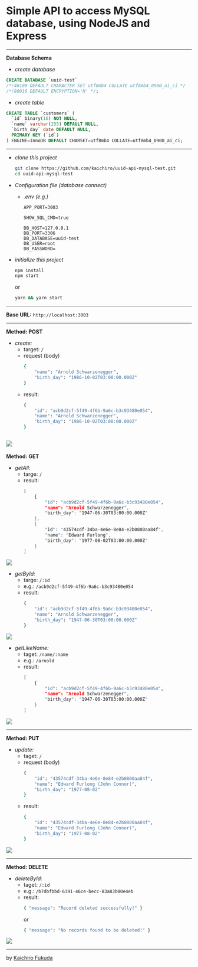 # Simple API to access MySQL database, using NodeJS and Express

---

**Database Schema**

* *create database* 

```sql
CREATE DATABASE `uuid-test` 
/*!40100 DEFAULT CHARACTER SET utf8mb4 COLLATE utf8mb4_0900_ai_ci */ 
/*!80016 DEFAULT ENCRYPTION='N' */;
```

* *create table* 

```sql
CREATE TABLE `customers` (
  `id` binary(16) NOT NULL,
  `name` varchar(255) DEFAULT NULL,
  `birth_day` date DEFAULT NULL,
  PRIMARY KEY (`id`)
) ENGINE=InnoDB DEFAULT CHARSET=utf8mb4 COLLATE=utf8mb4_0900_ai_ci;
```

---

* *clone this project*
    ```sh
    git clone https://github.com/kaichiro/uuid-api-mysql-test.git
    cd uuid-api-mysql-test
    ```

* *Configuration file (database connect)*
  * *.env (e.g.)*
    ```
    APP_PORT=3003

    SHOW_SQL_CMD=true

    DB_HOST=127.0.0.1
    DB_PORT=3306
    DB_DATABASE=uuid-test
    DB_USER=root
    DB_PASSWORD=
    ```

* *initialize this project*
    ```sh
    npm install
    npm start
    ```
    or
    ```sh
    yarn && yarn start
    ```

---

**Base URL:** `http://localhost:3003`

---

**Method: POST**

* *create:* 
  * target: `/`
  * request (body)
    ```sh
    {
        "name": "Arnold Schwarzenegger",
        "birth_day": "1986-10-02T03:00:00.000Z"
    }
    ```
  * result:
    ```sh
    {
        "id": "acb9d2cf-5f49-4f6b-9a6c-b3c93480e054",
        "name": "Arnold Schwarzenegger",
        "birth_day": "1986-10-02T03:00:00.000Z"
    }
    ```
![](./videos/create.gif)
---

**Method: GET**

* *getAll:*
  * targe: `/`
  * result:
    ```sh
    [
        {
            "id": "acb9d2cf-5f49-4f6b-9a6c-b3c93480e054",
            "name": "Arnold Schwarzenegger",
            "birth_day": "1947-06-30T03:00:00.000Z"
        },
        {
            "id": "43574cdf-34ba-4e6e-8e84-e2b0800aa84f",
            "name": "Edward Furlong",
            "birth_day": "1977-08-02T03:00:00.000Z"
        }
    ]
    ```
![](./videos/getAll.gif)
* *getById:* 
  * targe: `/:id`
  * e.g.: `/acb9d2cf-5f49-4f6b-9a6c-b3c93480e054`
  * result:
    ```sh
    {
        "id": "acb9d2cf-5f49-4f6b-9a6c-b3c93480e054",
        "name": "Arnold Schwarzenegger",
        "birth_day": "1947-06-30T03:00:00.000Z"
    }
    ```
![](videos/getById.gif)
* *getLikeName:* 
  * taget: `/name/:name`
  * e.g.: `/arnold`
  * result:
    ```sh
    [
        {
            "id": "acb9d2cf-5f49-4f6b-9a6c-b3c93480e054",
            "name": "Arnold Schwarzenegger",
            "birth_day": "1947-06-30T03:00:00.000Z"
        }
    ]
    ```
![](./videos/getLikeName.gif)

---

**Method: PUT**

* *update:*
  * taget: `/`
  * request (body)
    ```sh
    {
        "id": "43574cdf-34ba-4e6e-8e84-e2b0800aa84f",
        "name": "Edward Furlong (John Connor)",
        "birth_day": "1977-08-02"
    }
    ```
  * result:
    ```sh
    {
        "id": "43574cdf-34ba-4e6e-8e84-e2b0800aa84f",
        "name": "Edward Furlong (John Connor)",
        "birth_day": "1977-08-02"
    }
    ```
![](./videos/update.gif)

---

**Method: DELETE**

* *deleteById:*
  * taget: `/:id`
  * e.g.: `/b7dbfbbd-6391-46ce-becc-83a83b00e4eb`
  * result:
    ```sh
    { "message": "Record deleted successfully!" }
    ```
    or
    ```sh
    { "message": "No records found to be deleted!" }
    ```
![](./videos/deleteById.gif)

---
by [Kaichiro Fukuda](https://github.com/kaichiro)
